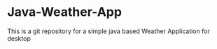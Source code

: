 # Java-Weather-App
This is a git repository for a simple java based Weather Application for desktop
